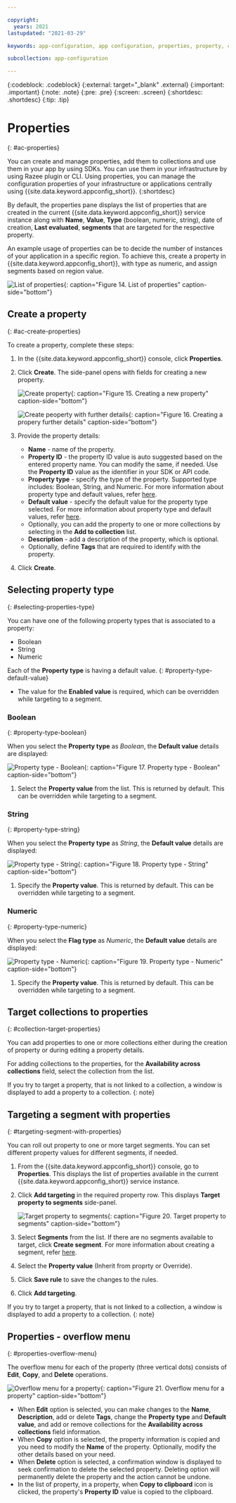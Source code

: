 ```yaml
---

copyright:
  years: 2021
lastupdated: "2021-03-29"

keywords: app-configuration, app configuration, properties, property, create property

subcollection: app-configuration

---
```


{:codeblock: .codeblock}
{:external: target="_blank" .external}
{:important: .important}
{:note: .note}
{:pre: .pre}
{:screen: .screen}
{:shortdesc: .shortdesc}
{:tip: .tip}

# Properties
{: #ac-properties}

You can create and manage properties, add them to collections and use them in your app by using SDKs. You can use them in your infrastructure by using Razee plugin or CLI. Using properties, you can manage the configuration properties of your infrastructure or applications centrally using {{site.data.keyword.appconfig_short}}.
{:shortdesc}

By default, the properties pane displays the list of properties that are created in the current {{site.data.keyword.appconfig_short}} service instance along with **Name**, **Value**, **Type** (boolean, numeric, string), date of creation, **Last evaluated**, **segments** that are targeted for the respective property.

An example usage of properties can be to decide the number of instances of your application in a specific region. To achieve this, create a property in {{site.data.keyword.appconfig_short}}, with type as numeric, and assign segments based on region value. 

![List of properties](images/ac-properties-default.png "List of properties"){: caption="Figure 14. List of properties" caption-side="bottom"}

## Create a property
{: #ac-create-properties}

To create a property, complete these steps:

1. In the {{site.data.keyword.appconfig_short}} console, click **Properties**. 
1. Click **Create**. The side-panel opens with fields for creating a new property.

   ![Create property](images/ac-create-property.png "Creating property"){: caption="Figure 15. Creating a new property" caption-side="bottom"}

   ![Create peoperty with further details](images/ac-create-property1.png "Creating property further details"){: caption="Figure 16. Creating a propery further details" caption-side="bottom"}

1. Provide the property details: 
   - **Name** - name of the property. 
   - **Property ID** - the property ID value is auto suggested based on the entered property name. You can modify the same, if needed. Use the **Property ID** value as the identifier in your SDK or API code.
   - **Property type** - specify the type of the property. Supported type includes: Boolean, String, and Numeric. For more information about property type and default values, refer [here](#selecting-properties-type).
   - **Default value** - specify the default value for the property type selected. For more information about property type and default values, refer [here](#selecting-properties-type).
   - Optionally, you can add the property to one or more collections by selecting in the **Add to collection** list.
   - **Description** - add a description of the property, which is optional.
   - Optionally, define **Tags** that are required to identify with the property.
1. Click **Create**.

## Selecting property type
{: #selecting-properties-type}

You can have one of the following property types that is associated to a property:
- Boolean
- String
- Numeric

Each of the **Property type** is having a default value. 
{: #property-type-default-value}

- The value for the **Enabled value** is required, which can be overridden while targeting to a segment.

### Boolean
{: #property-type-boolean}

When you select the **Property type** as *Boolean*, the **Default value** details are displayed:

![Property type - Boolean](images/ac-property-boolean.png "Selecting property type as boolean"){: caption="Figure 17. Property type - Boolean" caption-side="bottom"}

1. Select the **Property value** from the list. This is returned by default. This can be overridden while targeting to a segment.

### String
{: #property-type-string}

When you select the **Property type** as *String*, the **Default value** details are displayed:

![Property type - String](images/ac-property-string.png "Selecting property type as string"){: caption="Figure 18. Property type - String" caption-side="bottom"}

1. Specify the **Property value**. This is returned by default. This can be overridden while targeting to a segment.

### Numeric
{: #property-type-numeric}

When you select the **Flag type** as *Numeric*, the **Default value** details are displayed:

![Property type - Numeric](images/ac-property-numeric.png "Selecting Property type as numeric"){: caption="Figure 19. Property type - Numeric" caption-side="bottom"}

1. Specify the **Property value**. This is returned by default. This can be overridden while targeting to a segment.

## Target collections to properties
{: #collection-target-properties}

You can add properties to one or more collections either during the creation of property or during editing a property details.

For adding collections to the properties, for the **Availability across collections** field, select the collection from the list.

If you try to target a property, that is not linked to a collection, a window is displayed to add a property to a collection.
{: note}

## Targeting a segment with properties
{: #targeting-segment-with-properties}

You can roll out property to one or more target segments. You can set different property values for different segments, if needed.

1. From the {{site.data.keyword.appconfig_short}} console, go to **Properties**. This displays the list of properties available in the current {{site.data.keyword.appconfig_short}} service instance.
1. Click **Add targeting** in the required property row. This displays **Target property to segments** side-panel.

   ![Target property to segments](images/ac-property-to-segments.png "Target property to segments"){: caption="Figure 20. Target property to segments" caption-side="bottom"}

1. Select **Segments** from the list. If there are no segments available to target, click **Create segment**. For more information about creating a segment, refer [here](/docs/app-configuration?topic=app-configuration-ac-segments#ac-create-segment).
1. Select the **Property value** (Inherit from proprty or Override).
1. Click **Save rule** to save the changes to the rules.
1. Click **Add targeting**.

If you try to target a property, that is not linked to a collection, a window is displayed to add a property to a collection.
{: note}

## Properties - overflow menu
{: #properties-overflow-menu}

The overflow menu for each of the property (three vertical dots) consists of **Edit**, **Copy**, and **Delete** operations.

![Overflow menu for a property](images/ac-property-overflow-menu.png "Overflow menu for a property"){: caption="Figure 21. Overflow menu for a property" caption-side="bottom"}

* When **Edit** option is selected, you can make changes to the **Name**, **Description**, add or delete **Tags**, change the **Property type** and **Default value**, and add or remove collections for the **Availability across collections** field information.
* When **Copy** option is selected, the property information is copied and you need to modify the **Name** of the property. Optionally, modify the other details based on your need.
* When **Delete** option is selected, a confirmation window is displayed to seek confirmation to delete the selected property. Deleting option will permanently delete the property and the action cannot be undone.
* In the list of property, in a property, when **Copy to clipboard** icon is clicked, the property's **Property ID** value is copied to the clipboard.

